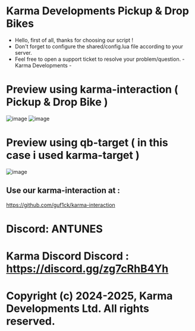 # Karma Developments Pickup & Drop Bikes 

- Hello, first of all, thanks for choosing our script !
- Don't forget to configure the shared/config.lua file according to your server.
- Feel free to open a support ticket to resolve your problem/question. - Karma Developments -

# Preview using karma-interaction ( Pickup & Drop Bike )

![image](https://cdn.discordapp.com/attachments/640330555119894548/1262849537375207436/image.png?ex=669817c8&is=6696c648&hm=1b5e95a907f324481b952bc7175206b6c9e994abcb3f35c9cc06648cb934f74b&)
![image](https://cdn.discordapp.com/attachments/640330555119894548/1262849538260209886/image.png?ex=669817c8&is=6696c648&hm=a59faea9e3b211510d8052593de95257bb923b45901fd2b4c5c1a153f38fbdbc&)

# Preview using qb-target ( in this case i used karma-target )

![image](https://cdn.discordapp.com/attachments/640330555119894548/1262849656518610975/image.png?ex=669817e4&is=6696c664&hm=5e62e017826fe6af7c66947e8a0d211536306214a9f6ccebdd9d9862a855ccbc&)


## Use our karma-interaction at : 

https://github.com/guf1ck/karma-interaction


# Discord: ANTUNES
# Karma Discord Discord : https://discord.gg/zg7cRhB4Yh
# Copyright (c) 2024-2025, Karma Developments Ltd. All rights reserved.
